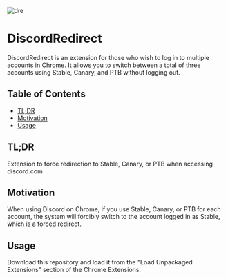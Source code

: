 ![dre](https://github.com/yuan-chan/discordredirect/assets/59510695/ad77cbe8-5ca2-4aed-b0df-661a4c997331)
# DiscordRedirect
DiscordRedirect is an extension for those who wish to log in to multiple accounts in Chrome.
It allows you to switch between a total of three accounts using Stable, Canary, and PTB without logging out.

## Table of Contents
- [TL;DR](https://github.com/yuan-chan/discordredirect#tldr)
- [Motivation](https://github.com/yuan-chan/discordredirect#Motivation)
- [Usage](https://github.com/yuan-chan/discordredirect#Usage)

## TL;DR
Extension to force redirection to Stable, Canary, or PTB when accessing discord.com

## Motivation
When using Discord on Chrome, if you use Stable, Canary, or PTB for each account, the system will forcibly switch to the account logged in as Stable, which is a forced redirect.

## Usage
Download this repository and load it from the "Load Unpackaged Extensions" section of the Chrome Extensions.
